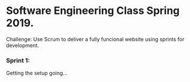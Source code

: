 # Software Engineering Class Spring 2019.

Challenge: Use Scrum to deliver a fully funcional website using sprints for development.

### Sprint 1:

Getting the setup going...

